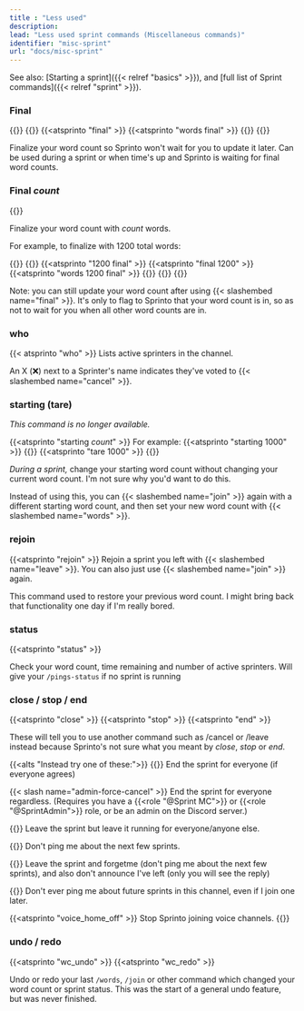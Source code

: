 ```yaml
---
title : "Less used"
description: 
lead: "Less used sprint commands (Miscellaneous commands)"
identifier: "misc-sprint"
url: "docs/misc-sprint"
---
```

See also: [Starting a sprint]({{< relref "basics" >}}), and [full list of Sprint commands]({{< relref "sprint" >}}).

### Final

{{<slash name="final" >}}
{{<alts>}}
{{<atsprinto "final" >}}
{{<atsprinto "words final" >}}
{{<slash name="words" key0="count" val0="final">}}
{{</alts>}}

Finalize your word count so Sprinto won't wait for you to update it later. Can be used during a sprint or when time's up and Sprinto is waiting for final word counts.

### Final _count_

{{<slash name="final" key0="count" val0="_count_">}}

Finalize your word count with _count_ words. 

For example, to finalize with 1200 total words:

{{<slash name="final" key0="count" val0="1200">}}
{{<alts>}}
{{<atsprinto "1200 final" >}}
{{<atsprinto "final 1200" >}}
{{<atsprinto "words 1200 final" >}}
{{<slash name="words" key0="count" val0="1200 final">}}
{{<slash name="words" key0="count" val0="final 1200">}}
{{</alts>}}

Note: you can still update your word count after using {{< slashembed name="final" >}}. It's only to flag to Sprinto that your word count is in, so as not to wait for you when all other word counts are in.

### who

{{< atsprinto "who" >}}
Lists active sprinters in the channel. 

An X (❌) next to a Sprinter's name indicates they've voted to {{< slashembed name="cancel" >}}.

### starting (tare)

_This command is no longer available._

{{<atsprinto "starting _count_" >}}
For example:
{{<atsprinto "starting 1000" >}}
{{<alts>}}
{{<atsprinto "tare 1000" >}}
{{</alts>}}

_During a sprint,_ change your starting word count without changing your current word count. I'm not sure why you'd want to do this. 

Instead of using this, you can {{< slashembed name="join" >}} again with a different starting word count, and then set your new word count with {{< slashembed name="words" >}}.

### rejoin

{{<atsprinto "rejoin" >}}
Rejoin a sprint you left with {{< slashembed name="leave" >}}. You can also just use {{< slashembed name="join" >}} again.

This command used to restore your previous word count. I might bring back that functionality one day if I'm really bored.

### status
{{<atsprinto "status" >}}

Check your word count, time remaining and number of active sprinters. Will give your `/pings-status` if no sprint is running 

### close / stop / end

{{<atsprinto "close" >}}
{{<atsprinto "stop" >}}
{{<atsprinto "end" >}}

These will tell you to use another command such as /cancel or /leave instead because Sprinto's not sure what you meant by _close_, _stop_ or _end_.

{{<alts "Instead try one of these:">}}
{{<slash name="cancel" >}}
End the sprint for everyone (if everyone agrees)

{{< slash name="admin-force-cancel" >}}
End the sprint for everyone regardless. (Requires you have a {{<role "@Sprint MC">}} or {{<role "@SprintAdmin">}} role, or be an admin on the Discord server.)

{{<slash name="leave" >}}
Leave the sprint but leave it running for everyone/anyone else.

{{<slash name="forgetme" >}}
Don't ping me about the next few sprints.

{{<slash name="sneak-away" >}}
Leave the sprint and forgetme (don't ping me about the next few sprints), and also don't announce I've left (only you will see the reply)

{{<slash name="pings-never" >}}
Don't ever ping me about future sprints in this channel, even if I join one later.

{{<atsprinto "voice_home_off" >}}
Stop Sprinto joining voice channels.
{{</alts>}}

### undo / redo

{{<atsprinto "wc_undo" >}}
{{<atsprinto "wc_redo" >}}

Undo or redo your last `/words`, `/join` or other command which changed your word count or sprint status. This was the start of a general undo feature, but was never finished.

<!-- | `/words reset`| Same as `/words 0 new` | -->